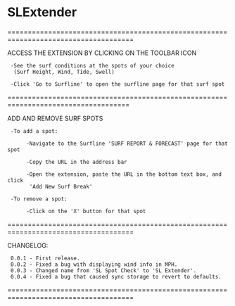 # SLExtender

=====================================================================================

ACCESS THE EXTENSION BY CLICKING ON THE TOOLBAR ICON

     -See the surf conditions at the spots of your choice
      (Surf Height, Wind, Tide, Swell)
     
     -Click 'Go to Surfline' to open the surfline page for that surf spot

====================================================================================

ADD AND REMOVE SURF SPOTS

     -To add a spot:

          -Navigate to the Surfline 'SURF REPORT & FORECAST' page for that spot

          -Copy the URL in the address bar

          -Open the extension, paste the URL in the bottom text box, and click
           'Add New Surf Break'

     -To remove a spot:

          -Click on the 'X' button for that spot

=====================================================================================

CHANGELOG:

     0.0.1 - First release.
     0.0.2 - Fixed a bug with displaying wind info in MPH.
     0.0.3 - Changed name from 'SL Spot Check' to 'SL Extender'.
     0.0.4 - Fixed a bug that caused sync storage to revert to defaults. 

=====================================================================================
